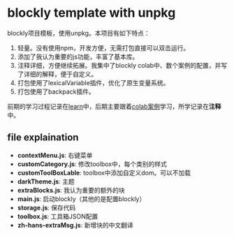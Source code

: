 # blockly template with unpkg
blockly项目模板，使用unpkg。本项目有如下特点：

1. 轻量。没有使用npm，开发方便，无需打包直接可以双击运行。
2. 添加了我认为重要的js功能，丰富了基本库。
3. 注释详细，方便继续拓展。我集中了blockly colab中、数个案例的配置，并写了详细的解释，便于自定义。
4. 打包使用了lexicalVariable插件，优化了原生变量系统。
5. 打包使用了backpack插件。

前期的学习过程记录在[learn](./learn.md)中，后期主要跟着[colab案例](https://github.com/google/blockly-samples)学习，所学记录在**注释**中。

## file explaination
- **contextMenu.js**: 右键菜单
- **customCategory.js**: 修改toolbox中，每个类别的样式
- **customToolBoxLable**: toolbox中添加自定义dom。可以不加载
- **darkTheme.js**: 主题
- **extraBlocks.js**: 我认为重要的额外的块
- **main.js**: 启动blockly（其他的是配置blockly）
- **storage.js**: 保存代码
- **toolbox.js**: 工具箱JSON配置
- **zh-hans-extraMsg.js**: 新增块的中文翻译